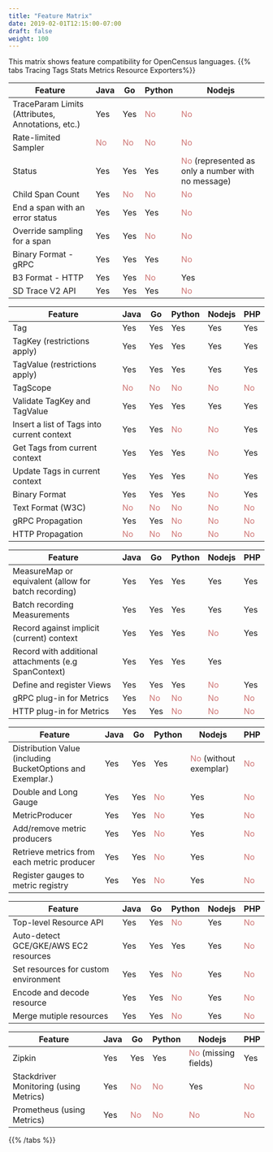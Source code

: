 ```yaml
---
title: "Feature Matrix"
date: 2019-02-01T12:15:00-07:00
draft: false
weight: 100
---
```


This matrix shows feature compatibility for OpenCensus languages.
{{% tabs Tracing Tags Stats Metrics Resource Exporters%}}

Feature|Java|Go|Python|Nodejs
---|---|---|---|---
TraceParam Limits (Attributes, Annotations, etc.)|Yes|Yes|<span style="color: #CF7675">No</span>|<span style="color: #CF7675">No</span>
Rate-limited Sampler|<span style="color: #CF7675">No</span>|<span style="color: #CF7675">No</span>|<span style="color: #CF7675">No</span>|<span style="color: #CF7675">No</span>
Status|Yes|Yes|Yes|<span style="color: #CF7675">No</span> (represented as only a number with no message)
Child Span Count|Yes|<span style="color: #CF7675">No</span>|<span style="color: #CF7675">No</span>|<span style="color: #CF7675">No</span>
End a span with an error status|Yes|Yes|Yes|<span style="color: #CF7675">No</span>
Override sampling for a span|Yes|Yes|<span style="color: #CF7675">No</span>|<span style="color: #CF7675">No</span>
Binary Format - gRPC|Yes|Yes|Yes|<span style="color: #CF7675">No</span>
B3 Format - HTTP|Yes|Yes|<span style="color: #CF7675">No</span>|Yes
SD Trace V2 API|Yes|Yes|Yes|<span style="color: #CF7675">No</span>

Feature|Java|Go|Python|Nodejs|PHP
---|---|---|---|---|---
Tag|Yes|Yes|Yes|Yes|Yes
TagKey (restrictions apply)|Yes|Yes|Yes|Yes|Yes
TagValue (restrictions apply)|Yes|Yes|Yes|Yes|Yes
TagScope|<span style="color: #CF7675">No</span>|<span style="color: #CF7675">No</span>|<span style="color: #CF7675">No</span>|<span style="color: #CF7675">No</span>|<span style="color: #CF7675">No</span>
Validate TagKey and TagValue|Yes|Yes|Yes|Yes|Yes
Insert a list of Tags into current context|Yes|Yes|<span style="color: #CF7675">No</span>|<span style="color: #CF7675">No</span>|Yes
Get Tags from current context|Yes|Yes|Yes|<span style="color: #CF7675">No</span>|Yes
Update Tags in current context|Yes|Yes|Yes|<span style="color: #CF7675">No</span>|Yes
Binary Format|Yes|Yes|Yes|<span style="color: #CF7675">No</span>|Yes
Text Format (W3C)|<span style="color: #CF7675">No</span>|<span style="color: #CF7675">No</span>|<span style="color: #CF7675">No</span>|<span style="color: #CF7675">No</span>|<span style="color: #CF7675">No</span>
gRPC Propagation|Yes|Yes|<span style="color: #CF7675">No</span>|<span style="color: #CF7675">No</span>|<span style="color: #CF7675">No</span>
HTTP Propagation|<span style="color: #CF7675">No</span>|<span style="color: #CF7675">No</span>|<span style="color: #CF7675">No</span>|<span style="color: #CF7675">No</span>|<span style="color: #CF7675">No</span>

Feature|Java|Go|Python|Nodejs|PHP
---|---|---|---|---|---
MeasureMap or equivalent (allow for batch recording)|Yes|Yes|Yes|Yes|Yes
Batch recording Measurements|Yes|Yes|Yes|Yes|Yes
Record against implicit (current) context|Yes|Yes|Yes|<span style="color: #CF7675">No</span>|Yes
Record with additional attachments (e.g SpanContext)|Yes|Yes|Yes|Yes
Define and register Views|Yes|Yes|Yes|<span style="color: #CF7675">No</span>|Yes
gRPC plug-in for Metrics|Yes|<span style="color: #CF7675">No</span>|<span style="color: #CF7675">No</span>|<span style="color: #CF7675">No</span>|<span style="color: #CF7675">No</span>
HTTP plug-in for Metrics|Yes|Yes|<span style="color: #CF7675">No</span>|<span style="color: #CF7675">No</span>|<span style="color: #CF7675">No</span>

Feature|Java|Go|Python|Nodejs|PHP
---|---|---|---|---|---
Distribution Value (including BucketOptions and Exemplar.)|Yes|Yes|Yes|<span style="color: #CF7675">No</span> (without exemplar)|<span style="color: #CF7675">No</span>
Double and Long Gauge|Yes|Yes|<span style="color: #CF7675">No</span>|Yes|<span style="color: #CF7675">No</span>
MetricProducer|Yes|Yes|<span style="color: #CF7675">No</span>|Yes|<span style="color: #CF7675">No</span>
Add/remove metric producers|Yes|Yes|<span style="color: #CF7675">No</span>|Yes|<span style="color: #CF7675">No</span>
Retrieve metrics from each metric producer|Yes|Yes|<span style="color: #CF7675">No</span>|Yes|<span style="color: #CF7675">No</span>
Register gauges to metric registry|Yes|Yes|<span style="color: #CF7675">No</span>|Yes|<span style="color: #CF7675">No</span>

Feature|Java|Go|Python|Nodejs|PHP
---|---|---|---|---|---
Top-level Resource API|Yes|Yes|<span style="color: #CF7675">No</span>|Yes|<span style="color: #CF7675">No</span>
Auto-detect GCE/GKE/AWS EC2 resources|Yes|Yes|Yes|Yes|<span style="color: #CF7675">No</span>
Set resources for custom environment|Yes|Yes|<span style="color: #CF7675">No</span>|Yes|<span style="color: #CF7675">No</span>
Encode and decode resource|Yes|Yes|<span style="color: #CF7675">No</span>|Yes|<span style="color: #CF7675">No</span>
Merge mutiple resources|Yes|Yes|<span style="color: #CF7675">No</span>|Yes|<span style="color: #CF7675">No</span>

Feature|Java|Go|Python|Nodejs|PHP
---|---|---|---|---|---
Zipkin|Yes|Yes|Yes|<span style="color: #CF7675">No</span> (missing fields)|Yes
Stackdriver Monitoring (using Metrics)|Yes|<span style="color: #CF7675">No</span>|<span style="color: #CF7675">No</span>|Yes|<span style="color: #CF7675">No</span>
Prometheus (using Metrics)|Yes|<span style="color: #CF7675">No</span>|<span style="color: #CF7675">No</span>|<span style="color: #CF7675">No</span>|<span style="color: #CF7675">No</span>

{{% /tabs %}}

